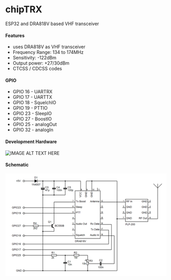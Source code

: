 # chipTRX
ESP32 and DRA818V based VHF transceiver
#### Features
* uses DRA818V as VHF transceiver
* Frequency Range: 134 to 174MHz
* Sensitivity: -122dBm
* Output power: +27/30dBm
* CTCSS / CDCSS codes
#### GPIO
* GPIO 16 - UARTRX
* GPIO 17 - UARTTX
* GPIO 18 - SquelchIO
* GPIO 19 - PTTIO
* GPIO 23 - SleepIO
* GPIO 27 - BoostIO
* GPIO 25 - analogOut
* GPIO 32 - analogIn
#### Development Hardware
![IMAGE ALT TEXT HERE](https://www.dorstel.de/github/chipTRX_v1.0.png)
#### Schematic
![IMAGE ALT TEXT HERE](documentation/DRA818V.png)

